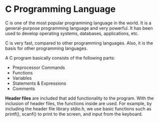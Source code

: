 # C Programming Language

C is one of the most popular programming language in the world. It is a general-purpose programming language and very powerful. It has been used to develop operating systems, databases, applications, etc.


C is very fast, compared to other programming languages. Also, it is the basis for other programming languages.

A C program basically consists of the following parts:

- Preprocessor Commands
- Functions
- Variables
- Statements & Expressions
- Comments

**Header files** are included that add functionality to the program. With the inclusion of header files, the functions inside are used. For example, by including the header file library stdio.h, we use basic functions such as printf(), scanf() to print to the screen, and input from the keyboard.